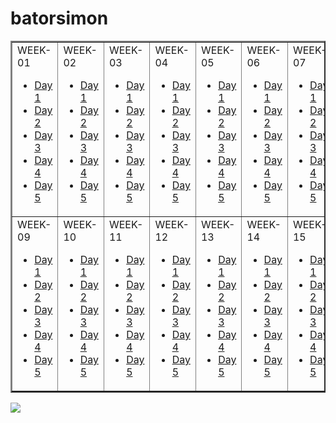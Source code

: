 # batorsimon



<table border="2" cellspacing="30" >
<tr>
<td>
WEEK-01

<ul>
<li><a href="https://github.com/greenfox-academy/batorsimon/tree/master/week-01/day-1">Day 1</a></li>
<li><a href="https://github.com/greenfox-academy/batorsimon/tree/master/week-01/day-2">Day 2</a></li>
<li><a href="https://github.com/greenfox-academy/batorsimon/tree/master/week-01/day-3">Day 3</a></li>
<li><a href="https://github.com/greenfox-academy/batorsimon/tree/master/week-01/day-4">Day 4</a></li>
<li><a href="https://github.com/greenfox-academy/batorsimon/tree/master/week-01/day-5">Day 5</a></li>
</ul>

</td>

<td>
WEEK-02

<ul>
<li><a href="https://github.com/greenfox-academy/batorsimon/tree/master/week-02/day1">Day 1</a></li>
<li><a href="https://github.com/greenfox-academy/batorsimon/tree/master/week-02/day2">Day 2</a></li>
<li><a href="https://github.com/greenfox-academy/batorsimon/tree/master/week-02/day3">Day 3</a></li>
<li><a href="https://github.com/greenfox-academy/batorsimon/tree/master/week-02/day4">Day 4</a></li>
<li><a href="https://github.com/greenfox-academy/batorsimon/tree/master/week-02/day5">Day 5</a></li>
</ul>

</td>

<td>
WEEK-03

<ul>
<li><a href="https://github.com/greenfox-academy/batorsimon/tree/master/week-03/day1">Day 1</a></li>
<li><a href="https://github.com/greenfox-academy/batorsimon/tree/master/week-03/day2">Day 2</a></li>
<li><a href="https://github.com/greenfox-academy/batorsimon/tree/master/week-03/day3">Day 3</a></li>
<li><a href="https://github.com/greenfox-academy/batorsimon/tree/master/week-03/day4">Day 4</a></li>
<li><a href="https://github.com/greenfox-academy/batorsimon/tree/master/week-03/day5">Day 5</a></li>
</ul>

</td>

<td>
WEEK-04

<ul>
<li><a href="https://github.com/greenfox-academy/batorsimon/tree/master/week-04/day1">Day 1</a></li>
<li><a href="https://github.com/greenfox-academy/batorsimon/tree/master/week-04/day2">Day 2</a></li>
<li><a href="https://github.com/greenfox-academy/batorsimon/tree/master/week-04/day3">Day 3</a></li>
<li><a href="https://github.com/greenfox-academy/batorsimon/tree/master/week-04/day4">Day 4</a></li>
<li><a href="https://github.com/greenfox-academy/batorsimon/tree/master/week-04/day5">Day 5</a></li>
</ul>

</td>

<td>
WEEK-05

<ul>
<li><a href="https://github.com/greenfox-academy/batorsimon/tree/master/week-04/day1">Day 1</a></li>
<li><a href="https://github.com/greenfox-academy/batorsimon/tree/master/week-04/day2">Day 2</a></li>
<li><a href="https://github.com/greenfox-academy/batorsimon/tree/master/week-04/day3">Day 3</a></li>
<li><a href="https://github.com/greenfox-academy/batorsimon/tree/master/week-04/day4">Day 4</a></li>
<li><a href="https://github.com/greenfox-academy/batorsimon/tree/master/week-04/day5">Day 5</a></li>
</ul>

</td>

<td>
WEEK-06

<ul>
<li><a href="https://github.com/greenfox-academy/batorsimon/tree/master/week-06/day1">Day 1</a></li>
<li><a href="https://github.com/greenfox-academy/batorsimon/tree/master/week-06/day2">Day 2</a></li>
<li><a href="https://github.com/greenfox-academy/batorsimon/tree/master/week-06/day3">Day 3</a></li>
<li><a href="https://github.com/greenfox-academy/batorsimon/tree/master/week-06/day4">Day 4</a></li>
<li><a href="https://github.com/greenfox-academy/batorsimon/tree/master/week-06/day5">Day 5</a></li>
</ul>

</td>

<td>
WEEK-07

<ul>
<li><a href="https://github.com/greenfox-academy/batorsimon/tree/master/week-07/day1">Day 1</a></li>
<li><a href="https://github.com/greenfox-academy/batorsimon/tree/master/week-07/day2">Day 2</a></li>
<li><a href="https://github.com/greenfox-academy/batorsimon/tree/master/week-07/day3">Day 3</a></li>
<li><a href="https://github.com/greenfox-academy/batorsimon/tree/master/week-07/day4">Day 4</a></li>
<li><a href="https://github.com/greenfox-academy/batorsimon/tree/master/week-07/day5">Day 5</a></li>
</ul>

</td>

<td>
WEEK-08

<ul>
<li><a href="https://github.com/greenfox-academy/batorsimon/tree/master/week-08/day1">Day 1</a></li>
<li><a href="https://github.com/greenfox-academy/batorsimon/tree/master/week-08/day2">Day 2</a></li>
<li><a href="https://github.com/greenfox-academy/batorsimon/tree/master/week-08/day3">Day 3</a></li>
<li><a href="https://github.com/greenfox-academy/batorsimon/tree/master/week-08/day4">Day 4</a></li>
<li><a href="https://github.com/greenfox-academy/batorsimon/tree/master/week-08/day5">Day 5</a></li>
</ul>

</td>

</tr>

<tr>
<td>
WEEK-09

<ul>
<li><a href="https://github.com/greenfox-academy/batorsimon/tree/master/week-01/day-1">Day 1</a></li>
<li><a href="https://github.com/greenfox-academy/batorsimon/tree/master/week-01/day-2">Day 2</a></li>
<li><a href="https://github.com/greenfox-academy/batorsimon/tree/master/week-01/day-3">Day 3</a></li>
<li><a href="https://github.com/greenfox-academy/batorsimon/tree/master/week-01/day-4">Day 4</a></li>
<li><a href="https://github.com/greenfox-academy/batorsimon/tree/master/week-01/day-5">Day 5</a></li>
</ul>

</td>

<td>
WEEK-10

<ul>
<li><a href="https://github.com/greenfox-academy/batorsimon/tree/master/week-02/day1">Day 1</a></li>
<li><a href="https://github.com/greenfox-academy/batorsimon/tree/master/week-02/day2">Day 2</a></li>
<li><a href="https://github.com/greenfox-academy/batorsimon/tree/master/week-02/day3">Day 3</a></li>
<li><a href="https://github.com/greenfox-academy/batorsimon/tree/master/week-02/day4">Day 4</a></li>
<li><a href="https://github.com/greenfox-academy/batorsimon/tree/master/week-02/day5">Day 5</a></li>
</ul>

</td>

<td>
WEEK-11

<ul>
<li><a href="https://github.com/greenfox-academy/batorsimon/tree/master/week-03/day1">Day 1</a></li>
<li><a href="https://github.com/greenfox-academy/batorsimon/tree/master/week-03/day2">Day 2</a></li>
<li><a href="https://github.com/greenfox-academy/batorsimon/tree/master/week-03/day3">Day 3</a></li>
<li><a href="https://github.com/greenfox-academy/batorsimon/tree/master/week-03/day4">Day 4</a></li>
<li><a href="https://github.com/greenfox-academy/batorsimon/tree/master/week-03/day5">Day 5</a></li>
</ul>

</td>

<td>
WEEK-12

<ul>
<li><a href="https://github.com/greenfox-academy/batorsimon/tree/master/week-04/day1">Day 1</a></li>
<li><a href="https://github.com/greenfox-academy/batorsimon/tree/master/week-04/day2">Day 2</a></li>
<li><a href="https://github.com/greenfox-academy/batorsimon/tree/master/week-04/day3">Day 3</a></li>
<li><a href="https://github.com/greenfox-academy/batorsimon/tree/master/week-04/day4">Day 4</a></li>
<li><a href="https://github.com/greenfox-academy/batorsimon/tree/master/week-04/day5">Day 5</a></li>
</ul>

</td>

<td>
WEEK-13

<ul>
<li><a href="https://github.com/greenfox-academy/batorsimon/tree/master/week-04/day1">Day 1</a></li>
<li><a href="https://github.com/greenfox-academy/batorsimon/tree/master/week-04/day2">Day 2</a></li>
<li><a href="https://github.com/greenfox-academy/batorsimon/tree/master/week-04/day3">Day 3</a></li>
<li><a href="https://github.com/greenfox-academy/batorsimon/tree/master/week-04/day4">Day 4</a></li>
<li><a href="https://github.com/greenfox-academy/batorsimon/tree/master/week-04/day5">Day 5</a></li>
</ul>

</td>

<td>
WEEK-14

<ul>
<li><a href="https://github.com/greenfox-academy/batorsimon/tree/master/week-06/day1">Day 1</a></li>
<li><a href="https://github.com/greenfox-academy/batorsimon/tree/master/week-06/day2">Day 2</a></li>
<li><a href="https://github.com/greenfox-academy/batorsimon/tree/master/week-06/day3">Day 3</a></li>
<li><a href="https://github.com/greenfox-academy/batorsimon/tree/master/week-06/day4">Day 4</a></li>
<li><a href="https://github.com/greenfox-academy/batorsimon/tree/master/week-06/day5">Day 5</a></li>
</ul>

</td>

<td>
WEEK-15

<ul>
<li><a href="https://github.com/greenfox-academy/batorsimon/tree/master/week-07/day1">Day 1</a></li>
<li><a href="https://github.com/greenfox-academy/batorsimon/tree/master/week-07/day2">Day 2</a></li>
<li><a href="https://github.com/greenfox-academy/batorsimon/tree/master/week-07/day3">Day 3</a></li>
<li><a href="https://github.com/greenfox-academy/batorsimon/tree/master/week-07/day4">Day 4</a></li>
<li><a href="https://github.com/greenfox-academy/batorsimon/tree/master/week-07/day5">Day 5</a></li>
</ul>

</td>

<td>
WEEK-16

<ul>
<li><a href="https://github.com/greenfox-academy/batorsimon/tree/master/week-08/day1">Day 1</a></li>
<li><a href="https://github.com/greenfox-academy/batorsimon/tree/master/week-08/day2">Day 2</a></li>
<li><a href="https://github.com/greenfox-academy/batorsimon/tree/master/week-08/day3">Day 3</a></li>
<li><a href="https://github.com/greenfox-academy/batorsimon/tree/master/week-08/day4">Day 4</a></li>
<li><a href="https://github.com/greenfox-academy/batorsimon/tree/master/week-08/day5">Day 5</a></li>
</ul>

</td>

</tr>

</table>

![](https://github.com/greenfox-academy/batorsimon/blob/master/batorsimon/icons3.jpg)

